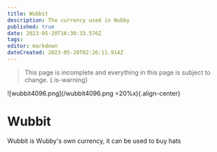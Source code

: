```yaml
---
title: Wubbit
description: The currency used in Wubby
published: true
date: 2023-05-20T16:30:33.576Z
tags: 
editor: markdown
dateCreated: 2023-05-20T02:26:11.914Z
---
```


> This page is incomplete and everything in this page is subject to change.
{.is-warning}

![wubbit4096.png](/wubbit4096.png =20%x){.align-center}
# Wubbit

Wubbit is Wubby's own currency, it can be used to buy hats